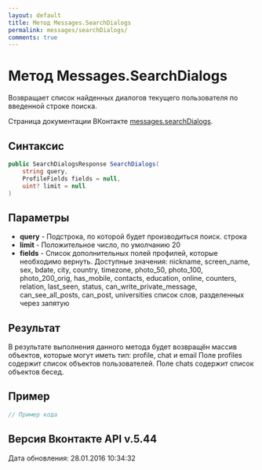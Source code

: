 ```yaml
---
layout: default
title: Метод Messages.SearchDialogs
permalink: messages/searchDialogs/
comments: true
---
```

# Метод Messages.SearchDialogs
Возвращает список найденных диалогов текущего пользователя по введенной строке поиска.

Страница документации ВКонтакте [messages.searchDialogs](https://vk.com/dev/messages.searchDialogs).
## Синтаксис
``` csharp
public SearchDialogsResponse SearchDialogs(
	string query,
	ProfileFields fields = null,
	uint? limit = null
)
```

## Параметры
+ **query** - Подстрока, по которой будет производиться поиск. строка
+ **limit** - Положительное число, по умолчанию 20
+ **fields** - Список дополнительных полей профилей, которые необходимо вернуть. 
Доступные значения: nickname, screen_name, sex, bdate, city, country, timezone, photo_50, photo_100, photo_200_orig, has_mobile, contacts, education, online, counters, relation, last_seen, status, can_write_private_message, can_see_all_posts, can_post, universities список слов, разделенных через запятую

## Результат
В результате выполнения данного метода будет возвращён массив объектов, которые могут иметь тип: profile, chat и email 
Поле profiles содержит список объектов пользователей. 
Поле chats содержит список объектов бесед.

## Пример
``` csharp
// Пример кода
```

## Версия Вконтакте API v.5.44
Дата обновления: 28.01.2016 10:34:32
